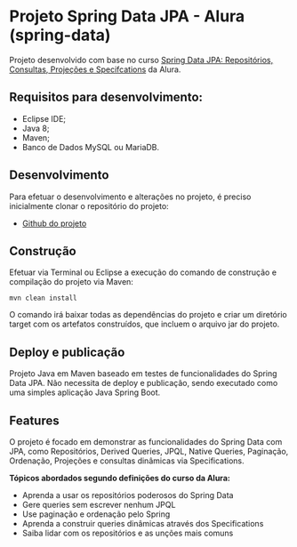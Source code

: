 # Projeto Spring Data JPA - Alura (spring-data)

Projeto desenvolvido com base no curso [Spring Data JPA: Repositórios, Consultas, Projeções e Specifcations](https://www.alura.com.br/curso-online-spring-data-jpa) da Alura.

## Requisitos para desenvolvimento:

- Eclipse IDE;
- Java 8;
- Maven;
- Banco de Dados MySQL ou MariaDB.

## Desenvolvimento

Para efetuar o desenvolvimento e alterações no projeto, é preciso inicialmente clonar o repositório do projeto:

- [Github do projeto](https://github.com/lucasaraujo0407/spring-data.git)

## Construção

Efetuar via Terminal ou Eclipse a execução do comando de construção e compilação do projeto via Maven:

```shell
mvn clean install
```

O comando irá baixar todas as dependências do projeto e criar um diretório target com os artefatos construídos, que incluem o arquivo jar do projeto. 

## Deploy e publicação

Projeto Java em Maven baseado em testes de funcionalidades do Spring Data JPA. Não necessita de deploy e publicação, sendo executado como uma simples aplicação Java Spring Boot.

## Features

O projeto é focado em demonstrar as funcionalidades do Spring Data com JPA, como Repositórios, Derived Queries, JPQL, Native Queries, Paginação, Ordenação, Projeções e consultas dinâmicas via Specifications.


**Tópicos abordados segundo definições do curso da Alura:**

- Aprenda a usar os repositórios poderosos do Spring Data
- Gere queries sem escrever nenhum JPQL
- Use paginação e ordenação pelo Spring
- Aprenda a construir queries dinâmicas através dos Specifications
- Saiba lidar com os repositórios e as unções mais comuns

